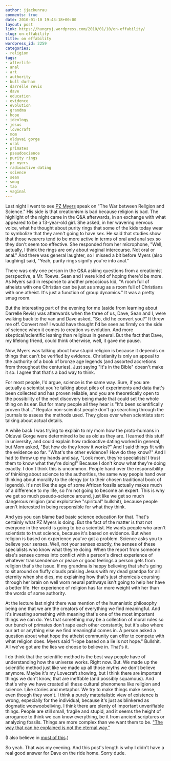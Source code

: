 ```yaml
---
author: jjackunrau
comments: true
date: 2010-01-10 19:43:18+00:00
layout: post
link: https://hungryj.wordpress.com/2010/01/10/on-effability/
slug: on-effability
title: on effability
wordpress_id: 2259
categories:
- religion
tags:
- afterlife
- anal
- art
- authority
- bull durham
- darrelle revis
- dave
- education
- evidence
- evolution
- grandma
- hope
- ideology
- jesus
- lovecraft
- mom
- olduvai gorge
- oral
- primates
- pseudoscience
- purity rings
- pz myers
- radioactive dating
- science
- sean
- smug
- tao
- vaginal
---
```


Last night I went to see [PZ Myers](http://scienceblogs.com/pharyngula/) speak on "The War between Religion and Science." His side is that creationism is bad because religion is bad. The highlight of the night came in the Q&A afterwards, in an exchange with what appeared to be a 13-year-old girl. She asked, in her wavering nervous voice, what he thought about purity rings that some of the kids today wear to symbolize that they aren't going to have sex. He said that studies show that those wearers tend to be more active in terms of oral and anal sex so they don't seem too effective. She responded from her microphone, "Well, actually, I think the rings are only about vaginal intercourse. Not oral or anal." And there was general laughter, so I missed a bit before Myers (also laughing) said, "Yeah, purity rings signify you're into anal."

There was only one person in the Q&A asking questions from a creationist perspective, a Mr. Toews. Sean and I were kind of hoping there'd be more. As Myers said in response to another precocious kid, "A room full of atheists with one Christian can be just as smug as a room full of Christians with one atheist. It's just a function of group dynamics." It was a pretty smug room.

But the interesting part of the evening for me (aside from learning about Darrelle Revis) was afterwards when the three of us, Dave, Sean and I, were walking back to the van and Dave asked, "So, did he convert you?" It threw me off. Convert me? I would have thought I'd be seen as firmly on the side of science when it comes to creation vs evolution. And more skeptical/scientific leaning than religious in general. But the fact that Dave, my lifelong friend, could think otherwise, well, it gave me pause.

Now, Myers was talking about how stupid religion is because it depends on things that can't be verified by evidence. Christianity is only an appeal to the authority of a book of bronze age legends (and assorted accretions from throughout the centuries). Just saying "It's in the Bible" doesn't make it so. I agree that that's a bad way to think.

For most people, I'd argue, science is the same way. Sure, if you are actually a scientist you're talking about piles of experiments and data that's been collected and has proven reliable, and you are theoretically open to the possibility of the next discovery being made that could set the whole thing on its ear. But for many people all they hear is "It's been scientifically proven that..." Regular non-scientist people don't go searching through the journals to assess the methods used. They gloss over when scientists start talking about actual details.

A while back I was trying to explain to my mom how the proto-humans in Olduvai Gorge were determined to be as old as they are. I learned this stuff in university, and could explain how radioactive dating worked in general, but Mom asked, "But how do they know it works?" And I said things fit with the evidence so far. "What's the other evidence? How do they know?" And I had to throw up my hands and say, "Look mom, they're specialists! I trust them to know what they're doing!" Because I don't know what they're doing exactly. I don't think this is uncommon. People hand over the responsibility of thinking about science to the authorities, the same way people hand over thinking about morality to the clergy (or to their chosen traditional book of legends).  It's not like the age of some African fossils actually makes much of a difference to my life, so I'm not going to become an expert. This is why we get so much pseudo-science around, just like we get so much dangerous religion (and exploitative "spiritual" bullshit), because people aren't interested in being responsible for what they think.

And yes you can blame bad basic science education for that. That's certainly what PZ Myers is doing. But the fact of the matter is that not everyone in the world is going to be a scientist. He wants people who aren't scientists to trust science, because it's based on evidence. But when religion is based on experience you've got a problem. Science asks you to believe your senses. Well, not your senses exactly, the senses of these specialists who know what they're doing. When the report from someone else's senses comes into conflict with a person's direct experience of whatever transcendence or peace or good feelings a person gets from religion that's the issue. If my grandma is happy believing that she's going to sit around on fluffy clouds praising Jesus with my dead grandpa for all eternity when she dies, me explaining how that's just chemicals coursing through her brain on well worn neural pathways isn't going to help her have a better life. Her experience of religion has far more weight with her than the words of some authority.

At the lecture last night there was mention of the humanistic philosophy being one that we are the creators of everything we find meaningful. And it's investing something with meaning that's one of the most important things we can do. Yes that something may be a collection of moral rules so our bunch of primates don't rape each other constantly, but it's also where our art or anything else we find meaningful comes in. A person asked a question about what hope the atheist community can offer to compete with what religion does. Myers said "Hope based on a lie is not hope." Bullshit. All we've got are the lies we choose to believe in. That's it.

I do think that the scientific method is the best way people have of understanding how the universe works. Right now. But. We made up the scientific method just like we made up all those myths we don't believe anymore. Maybe it's my Lovecraft showing, but I think there are important things we don't know, that are ineffable (and possibly squamous). And that's why we have created all these cultural phenomena like religion and science. Like stories and metaphor. We try to make things make sense, even though they won't. I think a purely materialistic view of existence is wrong, especially for the individual, because it's just as blinkered as dogmatic woowoobeliving. I think there are plenty of important unverifiable things. People are still small, fragile and stupid, and it seems the height of arrogance to think we can know everything, be it from ancient scriptures or analyzing fossils. Things are more complex than we want them to be. ["The way that can be explained is not the eternal way."](http://www.sacred-texts.com/tao/taote.htm)

(I also believe in [most of this](http://www.youtube.com/watch?v=sBfdl6hNZ9k).)

So yeah. That was my evening. And this post's length is why I didn't have a real good answer for Dave on the ride home. Sorry dude.
